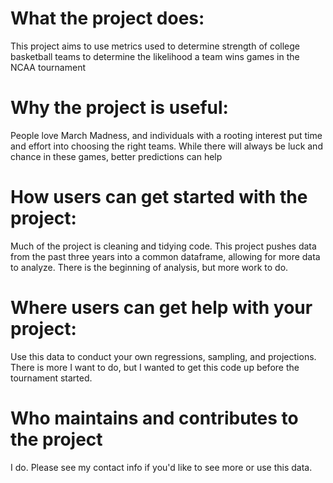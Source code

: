
#    What the project does: 
This project aims to use metrics used to determine strength of college basketball teams to determine the likelihood
 a team wins games in the NCAA tournament
#    Why the project is useful: 
People love March Madness, and individuals with a rooting interest put time and effort into choosing the right teams. 
While there will always be luck and chance in these games, better predictions can help
#    How users can get started with the project: 
Much of the project is cleaning and tidying code. This project pushes data from the past three years into a common dataframe, 
allowing for more data to analyze. There is the beginning of analysis, but more work to do.
#    Where users can get help with your project: 
Use this data to conduct your own regressions, sampling, and projections. There is more I want to do, but I wanted to get
 this code up before the tournament started.
#    Who maintains and contributes to the project
I do. Please see my contact info if you'd like to see more or use this data.
